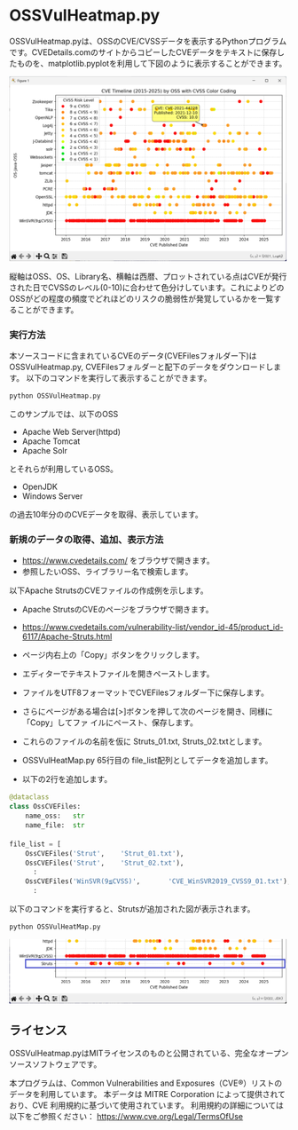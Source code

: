 # OSSVulHeatmap.py
OSSVulHeatmap.pyは、OSSのCVE/CVSSデータを表示するPythonプログラムです。CVEDetails.comのサイトからコピーしたCVEデータをテキストに保存したものを、matplotlib.pyplotを利用して下図のように表示することができます。

<img src="heatmap.png" alt="OSS vulnerabitity CVE/CVSS heatmap" width="500"/>

縦軸はOSS、OS、Library名、横軸は西暦、プロットされている点はCVEが発行された日でCVSSのレベル(0-10)に合わせて色分けしています。これによりどのOSSがどの程度の頻度でどれほどのリスクの脆弱性が発覚しているかを一覧することができます。

### 実行方法

本ソースコードに含まれているCVEのデータ(CVEFilesフォルダー下)は
OSSVulHeatmap.py, CVEFilesフォルダーと配下のデータをダウンロードします。
以下のコマンドを実行して表示することができます。

```bash
python OSSVulHeatmap.py
```

このサンプルでは、以下のOSS
- Apache Web Server(httpd)
- Apache Tomcat
- Apache Solr

とそれらが利用しているOSS。

- OpenJDK
- Windows Server

の過去10年分ののCVEデータを取得、表示しています。

### 新規のデータの取得、追加、表示方法
- https://www.cvedetails.com/ をブラウザで開きます。
- 参照したいOSS、ライブラリー名で検索します。

以下Apache StrutsのCVEファイルの作成例を示します。<br>
- Apache StrutsのCVEのページをブラウザで開きます。<br>
- https://www.cvedetails.com/vulnerability-list/vendor_id-45/product_id-6117/Apache-Struts.html

- ページ内右上の「Copy」ボタンをクリックします。
- エディターでテキストファイルを開きペーストします。
- ファイルをUTF8フォーマットでCVEFilesフォルダー下に保存します。
- さらにページがある場合は[>]ボタンを押して次のページを開き、同様に「Copy」してファ イルにペースト、保存します。
- これらのファイルの名前を仮に Struts_01.txt, Struts_02.txtとします。

- OSSVulHeatMap.py 65行目の file_list配列としてデータを追加します。
- 以下の2行を追加します。

```python
@dataclass
class OssCVEFiles:
    name_oss:   str
    name_file:  str

file_list = [
    OssCVEFiles('Strut',    'Strut_01.txt'),
    OssCVEFiles('Strut',    'Strut_02.txt'),
      :
    OssCVEFiles('WinSVR(9≦CVSS)',       'CVE_WinSVR2019_CVSS9_01.txt'),  
      :
```

以下のコマンドを実行すると、Strutsが追加された図が表示されます。


```bash
python OSSVulHeatMap.py
```


<img src="heatmapstruts.png" alt="OSS vulnerabitity CVE/CVSS heatmap" width="500"/>

## ライセンス
OSSVulHeatmap.pyはMITライセンスのものと公開されている、完全なオープンソースソフトウェアです。<br>

本プログラムは、Common Vulnerabilities and Exposures（CVE®）リストのデータを利用しています。
本データは MITRE Corporation によって提供されており、CVE 利用規約に基づいて使用されています。
利用規約の詳細については以下をご参照ください：
https://www.cve.org/Legal/TermsOfUse




